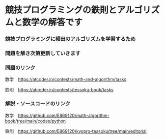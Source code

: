 # 競技プログラミングの鉄則とアルゴリズムと数学の解答です

### 競技プログラミングに頻出のアルゴリズムを学習するため
### 問題を解き次第更新していきます

### 問題のリンク
数学　https://atcoder.jp/contests/math-and-algorithm/tasks

鉄則　https://atcoder.jp/contests/tessoku-book/tasks

### 解説・ソースコードのリンク
数学　https://github.com/E869120/math-algorithm-book/tree/main/codes/python

鉄則　https://github.com/E869120/kyopro-tessoku/tree/main/editorial

